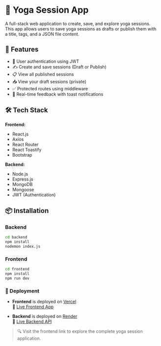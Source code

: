 # 🧘 Yoga Session App

A full-stack web application to create, save, and explore yoga sessions. This app allows users to save yoga sessions as drafts or publish them with a title, tags, and a JSON file content.

## 🌟 Features

- 🔐 User authentication using JWT
- ✍️ Create and save sessions (Draft or Publish)
- 📋 View all published sessions
- 📥 View your draft sessions (private)
- ✅ Protected routes using middleware
- 🔄 Real-time feedback with toast notifications

## 🛠️ Tech Stack

**Frontend:**  
- React.js  
- Axios  
- React Router  
- React Toastify  
- Bootstrap

**Backend:**  
- Node.js  
- Express.js  
- MongoDB  
- Mongoose  
- JWT (Authentication)

## 📦 Installation

### Backend

```bash
cd backend
npm install
nodemon index.js

```
### Frontend

```bash
cd frontend
npm install
npm run dev

```

### 🚀 Deployment

- **Frontend** is deployed on [Vercel](https://vercel.com)  
  🔗 [Live Frontend App](https://yoga-app-gamma.vercel.app/)

- **Backend** is deployed on [Render](https://render.com)  
  🔗 [Live Backend API](https://yoga-app-tm7n.onrender.com)

> 🔍 Visit the frontend link to explore the complete yoga session application.
